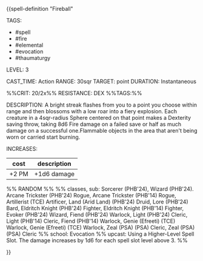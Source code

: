 {{spell-definition "Fireball"

TAGS: 
  - #spell
  - #fire 
  - #elemental 
  - #evocation 
  - #thaumaturgy 

LEVEL: 3

CAST_TIME: Action
RANGE: 30sqr
TARGET: point
DURATION: Instantaneous

%%CRIT: 20/2x%%
RESISTANCE: DEX
%%TAGS:%%

DESCRIPTION:
A bright streak flashes from you to a point you choose within range and then blossoms with a low roar into a fiery explosion. Each creature in a 4sqr-radius Sphere centered on that point makes a Dexterity saving throw, taking 8d6 Fire damage on a failed save or half as much damage on a successful one.Flammable objects in the area that aren't being worn or carried start burning.

INCREASES:

| cost  | description |
| ----- | ----------- |
| +2 PM | +1d6 damage |


%% RANDOM
%%
%% classes, sub: Sorcerer (PHB'24), Wizard (PHB'24). Arcane Trickster (PHB'24) Rogue, Arcane Trickster (PHB'14) Rogue, Artillerist (TCE) Artificer, Land (Arid Land) (PHB'24) Druid, Lore (PHB'24) Bard, Eldritch Knight (PHB'24) Fighter, Eldritch Knight (PHB'14) Fighter, Evoker (PHB'24) Wizard, Fiend (PHB'24) Warlock, Light (PHB'24) Cleric, Light (PHB'14) Cleric, Fiend (PHB'14) Warlock, Genie (Efreeti) (TCE) Warlock, Genie (Efreeti) (TCE) Warlock, Zeal (PSA) (PSA) Cleric, Zeal (PSA) (PSA) Cleric
%% school: Evocation
%% upcast: Using a Higher-Level Spell Slot. The damage increases by 1d6 for each spell slot level above 3.
%%


}}